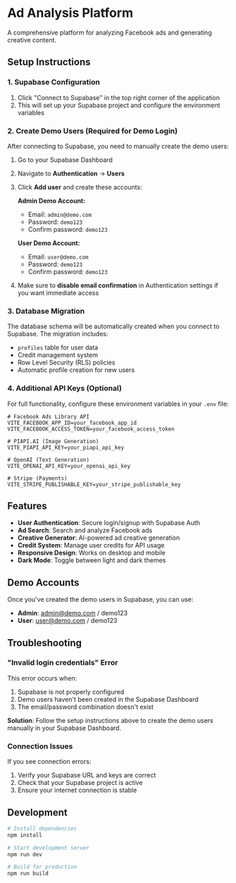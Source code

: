# Ad Analysis Platform

A comprehensive platform for analyzing Facebook ads and generating creative content.

## Setup Instructions

### 1. Supabase Configuration

1. Click "Connect to Supabase" in the top right corner of the application
2. This will set up your Supabase project and configure the environment variables

### 2. Create Demo Users (Required for Demo Login)

After connecting to Supabase, you need to manually create the demo users:

1. Go to your Supabase Dashboard
2. Navigate to **Authentication** → **Users**
3. Click **Add user** and create these accounts:

   **Admin Demo Account:**
   - Email: `admin@demo.com`
   - Password: `demo123`
   - Confirm password: `demo123`

   **User Demo Account:**
   - Email: `user@demo.com`
   - Password: `demo123`
   - Confirm password: `demo123`

4. Make sure to **disable email confirmation** in Authentication settings if you want immediate access

### 3. Database Migration

The database schema will be automatically created when you connect to Supabase. The migration includes:

- `profiles` table for user data
- Credit management system
- Row Level Security (RLS) policies
- Automatic profile creation for new users

### 4. Additional API Keys (Optional)

For full functionality, configure these environment variables in your `.env` file:

```env
# Facebook Ads Library API
VITE_FACEBOOK_APP_ID=your_facebook_app_id
VITE_FACEBOOK_ACCESS_TOKEN=your_facebook_access_token

# PIAPI.AI (Image Generation)
VITE_PIAPI_API_KEY=your_piapi_api_key

# OpenAI (Text Generation)
VITE_OPENAI_API_KEY=your_openai_api_key

# Stripe (Payments)
VITE_STRIPE_PUBLISHABLE_KEY=your_stripe_publishable_key
```

## Features

- **User Authentication**: Secure login/signup with Supabase Auth
- **Ad Search**: Search and analyze Facebook ads
- **Creative Generator**: AI-powered ad creative generation
- **Credit System**: Manage user credits for API usage
- **Responsive Design**: Works on desktop and mobile
- **Dark Mode**: Toggle between light and dark themes

## Demo Accounts

Once you've created the demo users in Supabase, you can use:

- **Admin**: admin@demo.com / demo123
- **User**: user@demo.com / demo123

## Troubleshooting

### "Invalid login credentials" Error

This error occurs when:
1. Supabase is not properly configured
2. Demo users haven't been created in the Supabase Dashboard
3. The email/password combination doesn't exist

**Solution**: Follow the setup instructions above to create the demo users manually in your Supabase Dashboard.

### Connection Issues

If you see connection errors:
1. Verify your Supabase URL and keys are correct
2. Check that your Supabase project is active
3. Ensure your internet connection is stable

## Development

```bash
# Install dependencies
npm install

# Start development server
npm run dev

# Build for production
npm run build
```